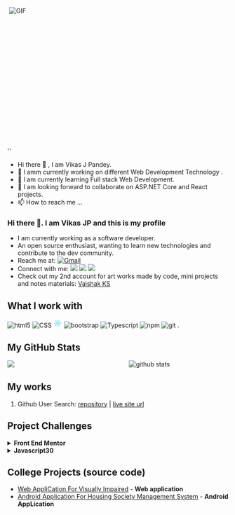 
 <img align="right" alt="GIF" src="https://github.com/abhisheknaiidu/abhisheknaiidu/blob/master/code.gif?raw=true" width="500" height="320" />''
 
- Hi there 👋 , I am Vikas J Pandey.
- 👀 I amm currently working on different Web Development Technology .
- 🌱 I am currently learning Full stack Web Development. 
- 💞️ I am looking forward  to collaborate on ASP.NET Core and React  projects.
- 📫 How to reach me ...
 
### Hi there 👋. I am Vikas JP and this is my profile

- I am currently working as a software developer.
- An open source enthusiast, wanting to learn new technologies and contribute to the dev community.
- Reach me at: <a href="vikas.pandey9969@gmail.com">![Gmail](https://img.shields.io/badge/Gmail-D14836?style=for-the-badge&logo=gmail&logoColor=white)</a>
- Connect with me:
[![](https://img.shields.io/badge/linkedin-%230077B5.svg?&style=for-the-badge&logo=linkedin&logoColor=white0e76a8)](https://www.linkedin.com/in/vikas-pandey-24a9341b7/)
[![](https://img.shields.io/badge/twitter-%230077B5.svg?&style=for-the-badge&logo=twitter&logoColor=white&color=00acee)](https://twitter.com/vikaspa10411149) 
[![](https://img.shields.io/badge/Codepen-000000?style=for-the-badge&logo=codepen&logoColor=white)]() 
- Check out my 2nd account for art works made by code, mini projects and notes materials: [Vaishak KS](https://github.com/vikaspandey170997)

## What I work with
<p>
  <img alt="html5" src="https://img.shields.io/badge/-HTML5-E34F26?style=flat-square&logo=html5&logoColor=white" />
  <img alt="CSS" src="https://img.shields.io/badge/CSS%20-%231572B6.svg?style=flat-square&logo=css3&logoColor=white" />
<code><img height="20" src="https://raw.githubusercontent.com/github/explore/80688e429a7d4ef2fca1e82350fe8e3517d3494d/topics/react/react.png"></code>
  <img alt="bootstrap" src="https://img.shields.io/badge/Bootstrap-563D7C?style=for-the-badge&logo=bootstrap&logoColor=white" height=20 />
  <img alt="Typescript" src="https://img.shields.io/badge/TypeScript-007ACC?style=for-the-badge&logo=typescript&logoColor=white" height=20 />
  <img alt="npm" src="https://img.shields.io/badge/-NPM-CB3837?style=flat-square&logo=npm&logoColor=white" />
  <img alt="git" src="https://img.shields.io/badge/-Git-F05032?style=flat-square&logo=git&logoColor=white" />
.</p>

## My GitHub Stats
<img src="https://github-readme-stats.vercel.app/api?username=vikaspandey170997&show_icons=true&theme=gotham" alt="github stats" width="45%" align="right"/>
<img src="https://github-readme-streak-stats.herokuapp.com/?user=vikaspandey170997&theme=dark" width="45%" />

## My works
1. Github User Search: 
   [repository]()  |  [live site url]()                                                                                          

## Project Challenges                                                                                              
  <details>
  <summary>
  <strong> Front End Mentor </strong>
  </summary>
      <ul>                                                               
      </ul>
  </details>    
                                                                        
  <details>
  <summary>
  <strong> Javascript30 </strong>
  </summary>
      <ul>
       <li><a href="">Drum Kit</a></li>
       <li><a href="">JS Clock</a></li>
       <li><a href="">Update CSS Variables</a></li>
      </ul>
  </details>                                                                                                                                             

## College Projects (source code)
  - [Web AppliCation For Visually Impaired]() - **Web application**
  - [Android Application For Housing Society Management System]() - **Android AppLication**

[comment]: <> (free icons: https://simpleicons.org/)

